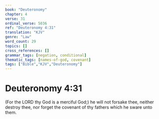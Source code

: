 ```yaml
---
book: "Deuteronomy"
chapter: 4
verse: 31
ordinal_verse: 5036
ref: "Deuteronomy 4:31"
translation: "KJV"
genre: "Law"
word_count: 29
topics: []
cross_references: []
grammar_tags: [negation, conditional]
thematic_tags: [names-of-god, covenant]
tags: ["Bible","KJV","Deuteronomy"]
---
```


# Deuteronomy 4:31

(For the LORD thy God is a merciful God;) he will not forsake thee, neither destroy thee, nor forget the covenant of thy fathers which he sware unto them.
